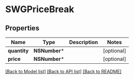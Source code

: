 # SWGPriceBreak

## Properties
Name | Type | Description | Notes
------------ | ------------- | ------------- | -------------
**quantity** | **NSNumber*** |  | [optional] 
**price** | **NSNumber*** |  | [optional] 

[[Back to Model list]](../README.md#documentation-for-models) [[Back to API list]](../README.md#documentation-for-api-endpoints) [[Back to README]](../README.md)


